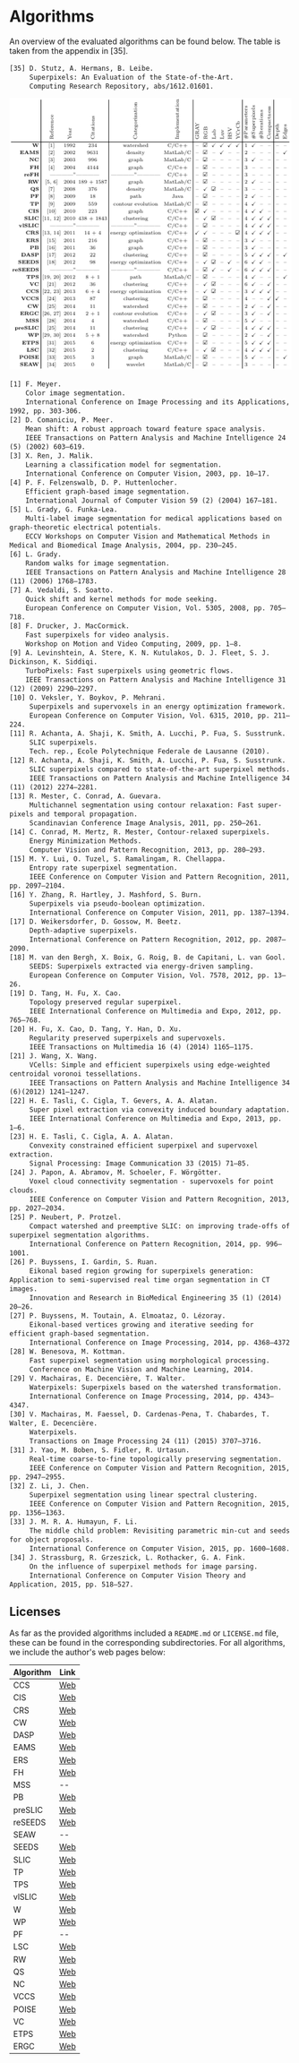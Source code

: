 # Algorithms

An overview of the evaluated algorithms can be found below. The table
is taken from the appendix in [35].

    [35] D. Stutz, A. Hermans, B. Leibe.
         Superpixels: An Evaluation of the State-of-the-Art.
         Computing Research Repository, abs/1612.01601.

![Algorithm overview.](ALGORITHMS_TABLE.png?raw=true "Algorithm overview.")

    [1] F. Meyer.
        Color image segmentation.
        International Conference on Image Processing and its Applications, 1992, pp. 303-306.
    [2] D. Comaniciu, P. Meer.
        Mean shift: A robust approach toward feature space analysis.
        IEEE Transactions on Pattern Analysis and Machine Intelligence 24 (5) (2002) 603–619.
    [3] X. Ren, J. Malik.
        Learning a classification model for segmentation.
        International Conference on Computer Vision, 2003, pp. 10–17.
    [4] P. F. Felzenswalb, D. P. Huttenlocher.
        Efficient graph-based image segmentation.
        International Journal of Computer Vision 59 (2) (2004) 167–181.
    [5] L. Grady, G. Funka-Lea.
        Multi-label image segmentation for medical applications based on graph-theoretic electrical potentials.
        ECCV Workshops on Computer Vision and Mathematical Methods in Medical and Biomedical Image Analysis, 2004, pp. 230–245.
    [6] L. Grady.
        Random walks for image segmentation.
        IEEE Transactions on Pattern Analysis and Machine Intelligence 28 (11) (2006) 1768–1783.
    [7] A. Vedaldi, S. Soatto.
        Quick shift and kernel methods for mode seeking.
        European Conference on Computer Vision, Vol. 5305, 2008, pp. 705–718.
    [8] F. Drucker, J. MacCormick.
        Fast superpixels for video analysis.
        Workshop on Motion and Video Computing, 2009, pp. 1–8.
    [9] A. Levinshtein, A. Stere, K. N. Kutulakos, D. J. Fleet, S. J. Dickinson, K. Siddiqi.
        TurboPixels: Fast superpixels using geometric flows.
        IEEE Transactions on Pattern Analysis and Machine Intelligence 31 (12) (2009) 2290–2297.
    [10] O. Veksler, Y. Boykov, P. Mehrani.
         Superpixels and supervoxels in an energy optimization framework.
         European Conference on Computer Vision, Vol. 6315, 2010, pp. 211–224.
    [11] R. Achanta, A. Shaji, K. Smith, A. Lucchi, P. Fua, S. Susstrunk.
         SLIC superpixels.
         Tech. rep., Ecole Polytechnique Federale de Lausanne (2010).
    [12] R. Achanta, A. Shaji, K. Smith, A. Lucchi, P. Fua, S. Susstrunk.
         SLIC superpixels compared to state-of-the-art superpixel methods.
         IEEE Transactions on Pattern Analysis and Machine Intelligence 34 (11) (2012) 2274–2281.
    [13] R. Mester, C. Conrad, A. Guevara.
         Multichannel segmentation using contour relaxation: Fast super-pixels and temporal propagation.
         Scandinavian Conference Image Analysis, 2011, pp. 250–261.
    [14] C. Conrad, M. Mertz, R. Mester, Contour-relaxed superpixels. 
         Energy Minimization Methods.
         Computer Vision and Pattern Recognition, 2013, pp. 280–293.
    [15] M. Y. Lui, O. Tuzel, S. Ramalingam, R. Chellappa.
         Entropy rate superpixel segmentation.
         IEEE Conference on Computer Vision and Pattern Recognition, 2011, pp. 2097–2104.
    [16] Y. Zhang, R. Hartley, J. Mashford, S. Burn.
         Superpixels via pseudo-boolean optimization.
         International Conference on Computer Vision, 2011, pp. 1387–1394.
    [17] D. Weikersdorfer, D. Gossow, M. Beetz.
         Depth-adaptive superpixels.
         International Conference on Pattern Recognition, 2012, pp. 2087–2090.
    [18] M. van den Bergh, X. Boix, G. Roig, B. de Capitani, L. van Gool.
         SEEDS: Superpixels extracted via energy-driven sampling.
         European Conference on Computer Vision, Vol. 7578, 2012, pp. 13–26.
    [19] D. Tang, H. Fu, X. Cao.
         Topology preserved regular superpixel.
         IEEE International Conference on Multimedia and Expo, 2012, pp. 765–768.
    [20] H. Fu, X. Cao, D. Tang, Y. Han, D. Xu.
         Regularity preserved superpixels and supervoxels.
         IEEE Transactions on Multimedia 16 (4) (2014) 1165–1175.
    [21] J. Wang, X. Wang.
         VCells: Simple and efficient superpixels using edge-weighted centroidal voronoi tessellations.
         IEEE Transactions on Pattern Analysis and Machine Intelligence 34 (6)(2012) 1241–1247.
    [22] H. E. Tasli, C. Cigla, T. Gevers, A. A. Alatan.
         Super pixel extraction via convexity induced boundary adaptation.
         IEEE International Conference on Multimedia and Expo, 2013, pp. 1–6.
    [23] H. E. Tasli, C. Cigla, A. A. Alatan.
         Convexity constrained efficient superpixel and supervoxel extraction.
         Signal Processing: Image Communication 33 (2015) 71–85.
    [24] J. Papon, A. Abramov, M. Schoeler, F. Wörgötter.
         Voxel cloud connectivity segmentation - supervoxels for point clouds.
         IEEE Conference on Computer Vision and Pattern Recognition, 2013, pp. 2027–2034.
    [25] P. Neubert, P. Protzel.
         Compact watershed and preemptive SLIC: on improving trade-offs of superpixel segmentation algorithms.
         International Conference on Pattern Recognition, 2014, pp. 996–1001.
    [26] P. Buyssens, I. Gardin, S. Ruan.
         Eikonal based region growing for superpixels generation: Application to semi-supervised real time organ segmentation in CT images.
         Innovation and Research in BioMedical Engineering 35 (1) (2014) 20–26.
    [27] P. Buyssens, M. Toutain, A. Elmoataz, O. Lézoray.
         Eikonal-based vertices growing and iterative seeding for efficient graph-based segmentation.
         International Conference on Image Processing, 2014, pp. 4368–4372
    [28] W. Benesova, M. Kottman.
         Fast superpixel segmentation using morphological processing.
         Conference on Machine Vision and Machine Learning, 2014.
    [29] V. Machairas, E. Decencière, T. Walter.
         Waterpixels: Superpixels based on the watershed transformation.
         International Conference on Image Processing, 2014, pp. 4343–4347.
    [30] V. Machairas, M. Faessel, D. Cardenas-Pena, T. Chabardes, T. Walter, E. Decencière.
         Waterpixels.
         Transactions on Image Processing 24 (11) (2015) 3707–3716.
    [31] J. Yao, M. Boben, S. Fidler, R. Urtasun.
         Real-time coarse-to-fine topologically preserving segmentation.
         IEEE Conference on Computer Vision and Pattern Recognition, 2015, pp. 2947–2955.
    [32] Z. Li, J. Chen.
         Superpixel segmentation using linear spectral clustering.
         IEEE Conference on Computer Vision and Pattern Recognition, 2015, pp. 1356–1363.
    [33] J. M. R. A. Humayun, F. Li.
         The middle child problem: Revisiting parametric min-cut and seeds for object proposals.
         International Conference on Computer Vision, 2015, pp. 1600–1608.
    [34] J. Strassburg, R. Grzeszick, L. Rothacker, G. A. Fink.
         On the influence of superpixel methods for image parsing.
         International Conference on Computer Vision Theory and Application, 2015, pp. 518–527.
    
## Licenses

As far as the provided algorithms included a `README.md` or `LICENSE.md` file, these
can be found in the corresponding subdirectories. For all algorithms, we include
the author's web pages below:

Algorithm    | Link
-------------|-----
CCS          | [Web](http://www.emrahtasli.com/research/spextraction/)
CIS          | [Web](http://www.csd.uwo.ca/faculty/olga/)
CRS          | [Web](http://www.vsi.cs.uni-frankfurt.de/research/superpixel-segmentation/)
CW           | [Web](https://www.tu-chemnitz.de/etit/proaut/forschung/cv/segmentation.html.en)
DASP         | [Web](https://github.com/Danvil/dasp)
EAMS         | [Web](http://coewww.rutgers.edu/riul/research/code/EDISON/)
ERS          | [Web](http://mingyuliu.net/)
FH           | [Web](https://cs.brown.edu/~pff/segment/index.html)
MSS          | --
PB           | [Web](http://yuhang.rsise.anu.edu.au/yuhang/misc.html)
preSLIC      | [Web](https://www.tu-chemnitz.de/etit/proaut/forschung/cv/segmentation.html.en)
reSEEDS      | [Web](http://davidstutz.de/projects/superpixelsseeds/)
SEAW         | --
SEEDS        | [Web](http://www.mvdblive.org/seeds/)
SLIC         | [Web](http://ivrl.epfl.ch/research/superpixels)
TP           | [Web](http://www.cs.toronto.edu/~babalex/research.html)
TPS          | [Web](http://hzfu.github.io/subpage/codes.html)
vlSLIC       | [Web](http://www.vlfeat.org/overview/slic.html)
W            | [Web](http://docs.opencv.org/2.4/modules/imgproc/doc/miscellaneous_transformations.html?highlight=watershed#watershed)
WP           | [Web](http://cmm.ensmp.fr/~machairas/waterpixels.html)
PF           | --
LSC          | [Web](http://jschenthu.weebly.com/projects.html)
RW           | [Web](http://cns.bu.edu/~lgrady/software.html)
QS           | [Web](http://www.vlfeat.org/overview/quickshift.html)
NC           | [Web](http://www.cs.sfu.ca/~mori/research/superpixels)
VCCS         | [Web](http://pointclouds.org/documentation/tutorials/supervoxel_clustering.php)
POISE        | [Web](http://rehg.org/poise/)
VC           | [Web](http://www-personal.umich.edu/~jwangumi/software.html)
ETPS         | [Web](https://bitbucket.org/mboben/spixel)
ERGC         | [Web](https://sites.google.com/site/pierrebuyssens/code/ergc)
